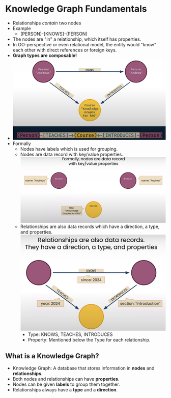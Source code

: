 # Knowledge Graph Fundamentals

- Relationships *contain* two nodes
- Example
  - (PERSON)-[KNOWS]-(PERSON)
- The nodes are "in" a relationship, which itself has properties.
- In OO-perspective or even relational model, the entity would "know" each other with direct references or foreign keys.
- **Graph types are composable!**
- ![Knowledge Graph example](../images/1_0.png)
- Formally
  - Nodes have labels which is used for grouping.
  - Nodes are data record with key/value properties.
    ![Nodes](../images/1_1.png)
  - Relationships are also data records which have a direction, a type, and properties.
    ![Relationships](../images/1_2.png)
    - Type: KNOWS, TEACHES, INTRODUCES
    - Property: Mentioned below the Type for each relationship.

## What is a Knowledge Graph?

- Knowledge Graph: A database that stores information in **nodes** and **relationships**.
- Both nodes and relationships can have **properties**.
- Nodes can be given **labels** to group them together.
- Relationships always have a **type** and a **direction**.
